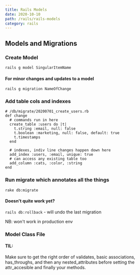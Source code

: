 ```yaml
---
title: Rails Models
date: 2020-10-10
path: /rails/rails-models
category: rails
---
```


## Models and Migrations

### Create Model

`rails g model SingularItemName`

#### For minor changes and updates to a model

`rails g migration NameOfChange`

### Add table cols and indexes

```ru
# /db/migrate/20200701_create_users.rb
def change
  # commands run in here
  create_table :users do |t|
    t.string :email, null: false
    t.boolean :marketing, null: false, default: true
    t.timestamps
  end

  # indexes, indiv line changes happen down here
  add_index :users, :email, unique: true
  # can access any existing table too
  add_column :cats, :color, :string
end
```

### Run migrate which annotates all the things

`rake db:migrate`

#### Doesn't quite work yet?

`rails db:rollback` - will undo the last migration

NB: won't work in production env

### Model Class File

#### TIL:

Make sure to get the right order of validates, basic associations, has_throughs, and then any nested_attributes before setting the attr_accesible and finally your methods.
